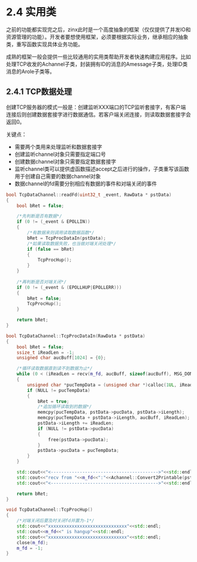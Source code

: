 # 2.4 实用类

之前的功能都实现完之后，zinx此时是一个高度抽象的框架（仅仅提供了并发IO和资源管理的功能）。开发者要想使用框架，必须要根据实际业务，继承相应的抽象类，重写函数实现具体业务功能。

成熟的框架一般会提供一些比较通用的实用类帮助开发者快速构建应用程序。比如处理TCP收发的Achannel子类，封装拥有ID的消息的Amessage子类，处理ID类消息的Arole子类等。

## 2.4.1 TCP数据处理

创建TCP服务器的模式一般是：创建监听XXX端口的TCP监听套接字，有客户端连接后则创建数据套接字进行数据通信。若客户端关闭连接，则读取数据套接字会返回0。

关键点：

+ 需要两个类用来处理监听和数据套接字
+ 创建监听channel对象只需要指定端口号
+ 创建数据channel对象只需要指定数据套接字
+ 监听channel类可以提供虚函数描述accept之后进行的操作，子类重写该函数用于创建自己需要的数据channel对象
+ 数据channel的fd需要分别相应有数据的事件和对端关闭的事件

```cpp
bool TcpDataChannel::readFd(uint32_t _event, RawData * pstData)
{
    bool bRet = false;

    /*先判断是否有数据*/
    if (0 != (_event & EPOLLIN))
    {
        /*有数据来则调用读取数据函数*/
        bRet = TcpProcDataIn(pstData);
        /*如果读取数据失败，也当做对端关闭处理*/
        if (false == bRet)
        {
            TcpProcHup();
        }
    }
    
    /*再判断是否对端关闭*/
    if (0 != (_event & (EPOLLHUP|EPOLLERR)))
    {
        bRet = false;
        TcpProcHup();
    }

    return bRet;
}

bool TcpDataChannel::TcpProcDataIn(RawData * pstData)
{
    bool bRet = false;
    ssize_t iReadLen = -1;
    unsigned char aucBuff[1024] = {0};

    /*循环读取数据直到读不到数据为止*/
    while (0 < (iReadLen = recv(m_fd, aucBuff, sizeof(aucBuff), MSG_DONTWAIT)))
    {
        unsigned char *pucTempData = (unsigned char *)calloc(1UL, iReadLen + pstData->iLength);
        if (NULL != pucTempData)
        {
            bRet = true;
            /*追加循环读取到的数据*/
            memcpy(pucTempData, pstData->pucData, pstData->iLength);
            memcpy(pucTempData + pstData->iLength, aucBuff, iReadLen);
            pstData->iLength += iReadLen;
            if (NULL != pstData->pucData)
            {
                free(pstData->pucData);
            }
            pstData->pucData = pucTempData;
        }
    }

    std::cout<<"<----------------------------------------->"<<std::endl;
    std::cout<<"recv from "<<m_fd<<":"<<Achannel::Convert2Printable(pstData)<<std::endl;
    std::cout<<"<----------------------------------------->"<<std::endl;

    return bRet;
}

void TcpDataChannel::TcpProcHup()
{
    /*对端关闭后要及时关闭fd并置为-1*/
    std::cout<<"xxxxxxxxxxxxxxxxxxxxxxxxxxxxxx"<<std::endl;
    std::cout<<m_fd<<" is hangup"<<std::endl;
    std::cout<<"xxxxxxxxxxxxxxxxxxxxxxxxxxxxxx"<<std::endl;
    close(m_fd);
    m_fd = -1;
}
```


